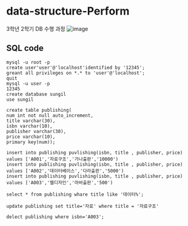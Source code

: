 # data-structure-Perform
3학년 2학기 DB 수행 과정
![image](https://github.com/edaild/data-structure-Perform/assets/109999749/3a3b9ad1-36c8-4c51-a7fe-4425663e01e3)

## SQL code
```
mysql -u root -p
create user'user'@'localhost'identified by '12345';
greant all privileges on *.* to 'user'@'localhost';
quit
mysql -u user -p
12345
create database sungil
use sungil

create table publishing(
num int not null auto_increment,
title varchar(30),
isbn varchar(10),
publisher varchar(30),
price varchar(10),
primary key(num));

insert into publishing puvlishing(isbn, title , publisher, price) values ['A001','자료구조','가나출판','10000')
insert into publishing puvlishing(isbn, title , publisher, price) values ['A002','데이터베이스','다라출판','5000')
insert into publishing puvlishing(isbn, title , publisher, price) values ['A003','웹디자인','마바출판','500')

select * from publishing whare title like '데이터%';

update publishing set title='자료' where title = '자료구조'

delect publishing where isbn='A003';


```

